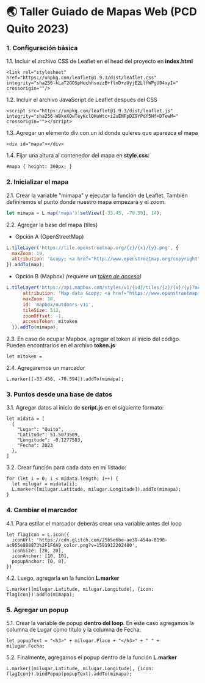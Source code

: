 # 🌏 Taller Guiado de Mapas Web (PCD Quito 2023)



### 1. Configuración básica

1.1. Incluir el archivo CSS de Leaflet en el head del proyecto en **index.html**
   ```
   <link rel="stylesheet" href="https://unpkg.com/leaflet@1.9.3/dist/leaflet.css" integrity="sha256-kLaT2GOSpHechhsozzB+flnD+zUyjE2LlfWPgU04xyI=" crossorigin=""/>
   ```

1.2. Incluir el archivo JavaScript de Leaflet después del CSS
   ```
   <script src="https://unpkg.com/leaflet@1.9.3/dist/leaflet.js" integrity="sha256-WBkoXOwTeyKclOHuWtc+i2uENFpDZ9YPdf5Hf+D7ewM=" crossorigin=""></script>
   ```

1.3. Agregar un elemento div con un id donde quieres que aparezca el mapa
   ```
   <div id="mapa"></div>
   ```

1.4. Fijar una altura al contenedor del mapa en **style.css**:
   ```
   #mapa { height: 360px; }
   ```

### 2. Inicializar el mapa

2.1. Crear la variable "mimapa" y ejecutar la función de Leaflet. También definiremos el punto donde nuestro mapa empezará y el zoom.
  ```javascript
  let mimapa = L.map('mapa').setView([-33.45, -70.59], 14);
  ```

2.2. Agregar la base del mapa (tiles)

  - Opción A (OpenStreetMap)
  ```javascript
  L.tileLayer('https://tile.openstreetmap.org/{z}/{x}/{y}.png', {
    maxZoom: 19,
    attribution: '&copy; <a href="http://www.openstreetmap.org/copyright">OpenStreetMap</a>'
  }).addTo(map);
  ```

  - Opción B (Mapbox) *(requiere un [token de acceso](https://docs.mapbox.com/help/getting-started/access-tokens/))*
  ```javascript
  L.tileLayer('https://api.mapbox.com/styles/v1/{id}/tiles/{z}/{x}/{y}?access_token={accessToken}', {
        attribution: 'Map data &copy; <a href="https://www.openstreetmap.org/">OpenStreetMap</a> contributors, <a href="https://creativecommons.org/licenses/by-sa/2.0/">CC-BY-SA</a>, Imagery © <a href="https://www.mapbox.com/">Mapbox</a>',
        maxZoom: 18,
        id: 'mapbox/outdoors-v11',
        tileSize: 512,
        zoomOffset: -1,
        accessToken: mitoken
    }).addTo(mimapa);
  ```
  
2.3. En caso de ocupar Mapbox, agregar el token al inicio del código. Pueden encontrarlos en el archivo **token.js**
  ```
  let mitoken = 
  ```

2.4. Agregaremos un marcador
  ```
  L.marker([-33.456, -70.594]).addTo(mimapa);
  ```

### 3. Puntos desde una base de datos

3.1. Agregar datos al inicio de **script.js** en el siguiente formato:
  ```
  let midata = [
    {
      "Lugar": "Quito",
      "Latitude": 51.5073509,
      "Longitude": -0.1277583,
      "Fecha": 2023
    },
  ]
  ```

3.2. Crear función para cada dato en mi listado:
  ```
  for (let i = 0; i < midata.length; i++) {
    let milugar = midata[i];
    L.marker([milugar.Latitude, milugar.Longitude]).addTo(mimapa);
  }
  ```

### 4. Cambiar el marcador

4.1. Para estilar el marcador deberás crear una variable antes del loop
  ```
  let flagIcon = L.icon({
    iconUrl: 'https://cdn.glitch.com/25b5e6be-ae39-454a-8198-ac955e888873%2F1F6A9_color.png?v=1591912202480',
    iconSize: [20, 20],
    iconAnchor: [10, 10],
    popupAnchor: [0, 0],
  })
  ```

4.2. Luego, agregarla en la función **L.marker**
  ```
  L.marker([milugar.Latitude, milugar.Longitude], {icon: flagIcon}).addTo(mimapa);
  ```
  
### 5. Agregar un popup

5.1. Crear la variable de popup **dentro del loop**. En este caso agregamos la columna de Lugar como título y la columna de Fecha.
  ```
  let popupText = "<h3>" + milugar.Place + "</h3>" + " " + milugar.Fecha;
  ```

5.2. Finalmente, agregamos el popup dentro de la función **L.marker**
  ```
  L.marker([milugar.Latitude, milugar.Longitude], {icon: flagIcon}).bindPopup(popupText).addTo(mimapa);
  ```
